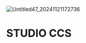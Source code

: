 ![Untitled47_20241121172736](https://github.com/user-attachments/assets/3977ba87-5e2f-47d3-9417-7b62f1cbd042)
# STUDIO CCS



